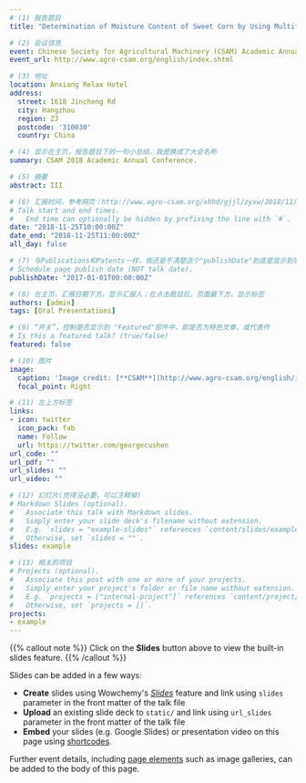 ```yaml
---
# (1) 报告题目
title: "Determination of Moisture Content of Sweet Corn by Using Multifrequency Microwaves Swept Measurement"

# (2) 会议信息
event: Chinese Society for Agricultural Machinery (CSAM) Academic Annual Conference 2018
event_url: http://www.agro-csam.org/english/index.shtml

# (3) 地址
location: Anxiang Relax Hotel
address:
  street: 1618 Jincheng Rd
  city: Hangzhou
  region: ZJ
  postcode: '310030'
  country: China

# (4) 显示在主页，报告题目下的一句小总结，我是换成了大会名称
summary: CSAM 2018 Academic Annual Conference.

# (5) 摘要
abstract: III

# (6) 汇报时间，参考网页：http://www.agro-csam.org/xhhd/gjjl/zyxw/2018/11/65886.shtml
# Talk start and end times.
#   End time can optionally be hidden by prefixing the line with `#`.
date: "2018-11-25T10:00:00Z"
date_end: "2018-11-25T11:00:00Z"
all_day: false

# (7) 与Publications和Patents一样，我还是不清楚这个"publishDate"到底是显示到哪里？
# Schedule page publish date (NOT talk date).
publishDate: "2017-01-01T00:00:00Z"

# (8) 在主页，汇报日期下方，显示汇报人；在点击题目后，页面最下方，显示标签
authors: [admin]
tags: [Oral Presentations]

# (9) “开关”，控制是否显示到 "Featured"部件中，即是否为特色文章，或代表作
# Is this a featured talk? (true/false)
featured: false

# (10) 图片
image:
  caption: 'Image credit: [**CSAM**](http://www.agro-csam.org/english/index.shtml)'
  focal_point: Right

# (11) 左上方标签
links:
- icon: twitter
  icon_pack: fab
  name: Follow
  url: https://twitter.com/georgecushen
url_code: ""
url_pdf: ""
url_slides: ""
url_video: ""

# (12) 幻灯片(觉得没必要，可以注释掉)
# Markdown Slides (optional).
#   Associate this talk with Markdown slides.
#   Simply enter your slide deck's filename without extension.
#   E.g. `slides = "example-slides"` references `content/slides/example-slides.md`.
#   Otherwise, set `slides = ""`.
slides: example

# (13) 相关的项目
# Projects (optional).
#   Associate this post with one or more of your projects.
#   Simply enter your project's folder or file name without extension.
#   E.g. `projects = ["internal-project"]` references `content/project/deep-learning/index.md`.
#   Otherwise, set `projects = []`.
projects:
- example
---
```


{{% callout note %}}
Click on the **Slides** button above to view the built-in slides feature.
{{% /callout %}}

Slides can be added in a few ways:

- **Create** slides using Wowchemy's [*Slides*](https://wowchemy.com/docs/managing-content/#create-slides) feature and link using `slides` parameter in the front matter of the talk file
- **Upload** an existing slide deck to `static/` and link using `url_slides` parameter in the front matter of the talk file
- **Embed** your slides (e.g. Google Slides) or presentation video on this page using [shortcodes](https://wowchemy.com/docs/writing-markdown-latex/).

Further event details, including [page elements](https://wowchemy.com/docs/writing-markdown-latex/) such as image galleries, can be added to the body of this page.
